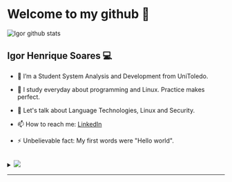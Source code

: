 # Welcome to my github :bookmark_tabs:
![Igor github stats](https://github-readme-stats.vercel.app/api?username=igorsoares&show_icons=true&theme=radical)  

## Igor Henrique Soares 💻

* 🔭 I’m a Student System Analysis and Development from UniToledo.
 
* :brain: I study everyday about programming and Linux. Practice makes perfect.
* 💬 Let's talk about Language Technologies, Linux and Security.
* 📫 How to reach me: [LinkedIn](https://www.linkedin.com/in/%C3%ADgor-soares-7696731a2/) 
* ⚡ Unbelievable fact: My first words were "Hello world". 
<br>
<details>
  <summary> <img src="https://img.shields.io/badge/-Click to know more about me-b03544?style=for-the-badge" /></summary>

  <br>
</details>

---

 
